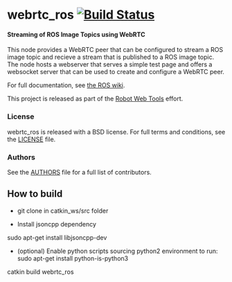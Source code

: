 webrtc_ros [![Build Status](https://api.travis-ci.org/RobotWebTools/webrtc_ros.png)](https://travis-ci.org/RobotWebTools/webrtc_ros)
================

#### Streaming of ROS Image Topics using WebRTC
This node provides a WebRTC peer that can be configured to stream a ROS image topic and recieve a stream that is published to a ROS image topic.
The node hosts a webserver that serves a simple test page and offers a websocket server that can be used to create and configure a WebRTC peer.

For full documentation, see [the ROS wiki](http://wiki.ros.org/webrtc_ros).

This project is released as part of the [Robot Web Tools](https://robotwebtools.github.io/) effort.

### License
webrtc_ros is released with a BSD license. For full terms and conditions, see the [LICENSE](LICENSE) file.

### Authors
See the [AUTHORS](AUTHORS.md) file for a full list of contributors.

## How to build
- git clone in catkin_ws/src folder

- Install jsoncpp dependency
  
sudo apt-get install libjsoncpp-dev

- (optional) Enable python scripts sourcing python2 environment to run:
sudo apt-get install python-is-python3

catkin build webrtc_ros
